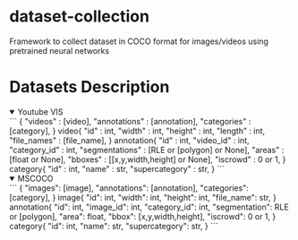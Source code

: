 # dataset-collection
Framework to collect dataset in COCO format for images/videos using pretrained neural networks

# Datasets Description

<details open>
<summary href="https://youtube-vos.org/dataset/vis/">Youtube VIS</summary>
```
{
    "videos" : [video],
    "annotations" : [annotation],
    "categories" : [category],
}
video{
    "id" : int,
    "width" : int,
    "height" : int,
    "length" : int,
    "file_names" : [file_name],
}
annotation{
    "id" : int, 
    "video_id" : int, 
    "category_id" : int, 
    "segmentations" : [RLE or [polygon] or None], 
    "areas" : [float or None], 
    "bboxes" : [[x,y,width,height] or None], 
    "iscrowd" : 0 or 1,
}
category{
    "id" : int, 
    "name" : str, 
    "supercategory" : str,
}
```
</details>

<details open>
<summary href="https://cocodataset.org/#format-data/">MSCOCO</summary>
```
{
    "images": [image],
    "annotations": [annotation],
    "categories": [category],
}
image{
    "id": int,
    "width": int,
    "height": int,
    "file_name": str,
}
annotation{
    "id": int,
    "image_id": int,
    "category_id": int,
    "segmentation": RLE or [polygon],
    "area": float,
    "bbox": [x,y,width,height],
    "iscrowd": 0 or 1,
}
category{
    "id": int,
    "name": str,
    "supercategory": str,
}
```
</details>
